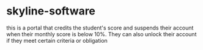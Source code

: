 # skyline-software
this is a portal that credits the  student's score and suspends their account when their monthly score is below 10%.
They can also unlock their account if they meet certain criteria or obligation 
